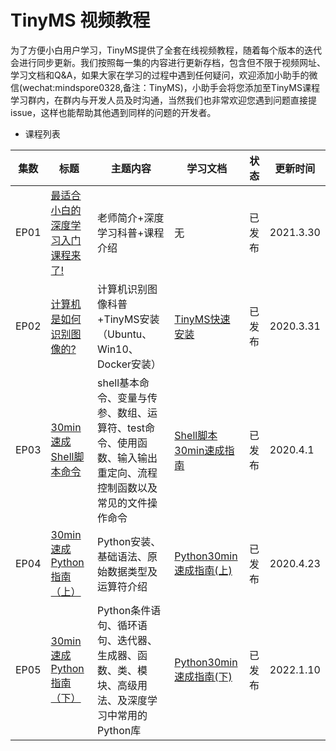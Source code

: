 # TinyMS 视频教程

为了方便小白用户学习，TinyMS提供了全套在线视频教程，随着每个版本的迭代会进行同步更新。我们按照每一集的内容进行更新存档，包含但不限于视频网址、学习文档和Q&A，如果大家在学习的过程中遇到任何疑问，欢迎添加小助手的微信(wechat:mindspore0328,备注：TinyMS)，小助手会将您添加至TinyMS课程学习群内，在群内与开发人员及时沟通，当然我们也非常欢迎您遇到问题直接提issue，这样也能帮助其他遇到同样的问题的开发者。

- 课程列表


| 集数 | 标题                                                                               | 主题内容                                                     | 学习文档               | 状态   | 更新时间  |
| ---- | ---------------------------------------------------------------------------------- | ------------------------------------------------------------ | ---------------------- | ------ | --------- |
| EP01 | [最适合小白的深度学习入门课程来了!](https://www.bilibili.com/video/BV1MB4y1P79S)   | 老师简介+深度学习科普+课程介绍                               | 无                     | 已发布 | 2021.3.30 |
| EP02 | [计算机是如何识别图像的?](https://www.bilibili.com/video/BV18v41187fX)             | 计算机识别图像科普+TinyMS安装（Ubuntu、Win10、Docker安装）   | [TinyMS快速安装](https://tinyms.readthedocs.io/zh_CN/latest/quickstart/install.html)         | 已发布 | 2020.3.31 |
| EP03 | [30min速成Shell脚本命令](https://www.bilibili.com/video/BV1vy4y1b7jh)              | shell基本命令、变量与传参、数组、运算符、test命令、使用函数、输入输出重定向、流程控制函数以及常见的文件操作命令 | [Shell脚本30min速成指南](https://github.com/tinyms-ai/tinyms/blob/main/tutorials/EP03/30min速成Shell脚本.md) | 已发布 | 2020.4.1 |
| EP04 | [30min速成Python指南（上）](https://www.bilibili.com/video/BV1Tp4y1b7UG?spm_id_from=333.999.0.0) | Python安装、基础语法、原始数据类型及运算符介绍 | [Python30min速成指南(上)](https://github.com/tinyms-ai/tinyms/blob/main/tutorials/EP04/Quickstart-for-Python-in-30-minutes.md) | 已发布 | 2020.4.23  |
| EP05 | [30min速成Python指南（下）](https://www.bilibili.com/video/BV1XS4y1Z7yp?spm_id_from=333.999.0.0) | Python条件语句、循环语句、迭代器、生成器、函数、类、模块、高级用法、及深度学习中常用的Python库 | [Python30min速成指南(下)](https://github.com/tinyms-ai/tinyms/blob/main/tutorials/EP04/Quickstart-for-Python-in-30-minutes.md) | 已发布 | 2022.1.10  |
